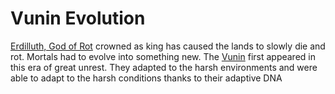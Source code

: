 # Vunin Evolution

[Erdilluth, God of Rot](../../Gods/Fallen%20Gods/Erdilluth,%20God%20of%20Rot.md) crowned as king has caused the lands to slowly die and rot. Mortals had to evolve into something new. The [Vunin](../../Playable%20Races/Vunin.md) first appeared in this era of great unrest. They adapted to the harsh environments and were able to adapt to the harsh conditions thanks to their adaptive DNA